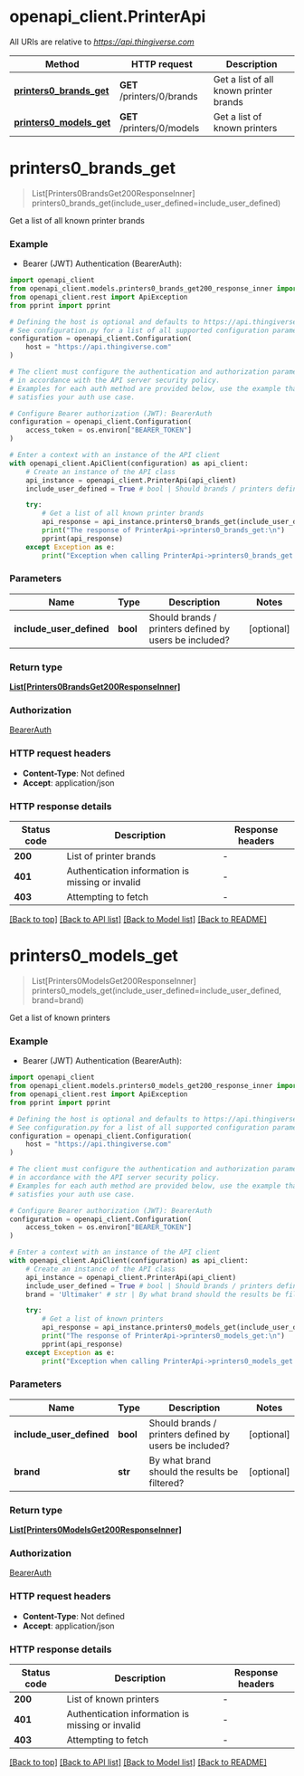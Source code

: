 # openapi_client.PrinterApi

All URIs are relative to *https://api.thingiverse.com*

Method | HTTP request | Description
------------- | ------------- | -------------
[**printers0_brands_get**](PrinterApi.md#printers0_brands_get) | **GET** /printers/0/brands | Get a list of all known printer brands
[**printers0_models_get**](PrinterApi.md#printers0_models_get) | **GET** /printers/0/models | Get a list of known printers


# **printers0_brands_get**
> List[Printers0BrandsGet200ResponseInner] printers0_brands_get(include_user_defined=include_user_defined)

Get a list of all known printer brands

### Example

* Bearer (JWT) Authentication (BearerAuth):

```python
import openapi_client
from openapi_client.models.printers0_brands_get200_response_inner import Printers0BrandsGet200ResponseInner
from openapi_client.rest import ApiException
from pprint import pprint

# Defining the host is optional and defaults to https://api.thingiverse.com
# See configuration.py for a list of all supported configuration parameters.
configuration = openapi_client.Configuration(
    host = "https://api.thingiverse.com"
)

# The client must configure the authentication and authorization parameters
# in accordance with the API server security policy.
# Examples for each auth method are provided below, use the example that
# satisfies your auth use case.

# Configure Bearer authorization (JWT): BearerAuth
configuration = openapi_client.Configuration(
    access_token = os.environ["BEARER_TOKEN"]
)

# Enter a context with an instance of the API client
with openapi_client.ApiClient(configuration) as api_client:
    # Create an instance of the API class
    api_instance = openapi_client.PrinterApi(api_client)
    include_user_defined = True # bool | Should brands / printers defined by users be included? (optional)

    try:
        # Get a list of all known printer brands
        api_response = api_instance.printers0_brands_get(include_user_defined=include_user_defined)
        print("The response of PrinterApi->printers0_brands_get:\n")
        pprint(api_response)
    except Exception as e:
        print("Exception when calling PrinterApi->printers0_brands_get: %s\n" % e)
```



### Parameters


Name | Type | Description  | Notes
------------- | ------------- | ------------- | -------------
 **include_user_defined** | **bool**| Should brands / printers defined by users be included? | [optional] 

### Return type

[**List[Printers0BrandsGet200ResponseInner]**](Printers0BrandsGet200ResponseInner.md)

### Authorization

[BearerAuth](../README.md#BearerAuth)

### HTTP request headers

 - **Content-Type**: Not defined
 - **Accept**: application/json

### HTTP response details

| Status code | Description | Response headers |
|-------------|-------------|------------------|
**200** | List of printer brands |  -  |
**401** | Authentication information is missing or invalid |  -  |
**403** | Attempting to fetch |  -  |

[[Back to top]](#) [[Back to API list]](../README.md#documentation-for-api-endpoints) [[Back to Model list]](../README.md#documentation-for-models) [[Back to README]](../README.md)

# **printers0_models_get**
> List[Printers0ModelsGet200ResponseInner] printers0_models_get(include_user_defined=include_user_defined, brand=brand)

Get a list of known printers

### Example

* Bearer (JWT) Authentication (BearerAuth):

```python
import openapi_client
from openapi_client.models.printers0_models_get200_response_inner import Printers0ModelsGet200ResponseInner
from openapi_client.rest import ApiException
from pprint import pprint

# Defining the host is optional and defaults to https://api.thingiverse.com
# See configuration.py for a list of all supported configuration parameters.
configuration = openapi_client.Configuration(
    host = "https://api.thingiverse.com"
)

# The client must configure the authentication and authorization parameters
# in accordance with the API server security policy.
# Examples for each auth method are provided below, use the example that
# satisfies your auth use case.

# Configure Bearer authorization (JWT): BearerAuth
configuration = openapi_client.Configuration(
    access_token = os.environ["BEARER_TOKEN"]
)

# Enter a context with an instance of the API client
with openapi_client.ApiClient(configuration) as api_client:
    # Create an instance of the API class
    api_instance = openapi_client.PrinterApi(api_client)
    include_user_defined = True # bool | Should brands / printers defined by users be included? (optional)
    brand = 'Ultimaker' # str | By what brand should the results be filtered? (optional)

    try:
        # Get a list of known printers
        api_response = api_instance.printers0_models_get(include_user_defined=include_user_defined, brand=brand)
        print("The response of PrinterApi->printers0_models_get:\n")
        pprint(api_response)
    except Exception as e:
        print("Exception when calling PrinterApi->printers0_models_get: %s\n" % e)
```



### Parameters


Name | Type | Description  | Notes
------------- | ------------- | ------------- | -------------
 **include_user_defined** | **bool**| Should brands / printers defined by users be included? | [optional] 
 **brand** | **str**| By what brand should the results be filtered? | [optional] 

### Return type

[**List[Printers0ModelsGet200ResponseInner]**](Printers0ModelsGet200ResponseInner.md)

### Authorization

[BearerAuth](../README.md#BearerAuth)

### HTTP request headers

 - **Content-Type**: Not defined
 - **Accept**: application/json

### HTTP response details

| Status code | Description | Response headers |
|-------------|-------------|------------------|
**200** | List of known printers |  -  |
**401** | Authentication information is missing or invalid |  -  |
**403** | Attempting to fetch |  -  |

[[Back to top]](#) [[Back to API list]](../README.md#documentation-for-api-endpoints) [[Back to Model list]](../README.md#documentation-for-models) [[Back to README]](../README.md)

